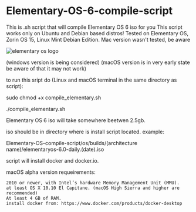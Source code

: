 # Elementary-OS-6-compile-script
This is .sh script that will compile Elementary OS 6 iso for you
This script works only on Ubuntu and Debian based distros! Tested on Elementary OS, Zorin OS 15, Linux Mint Debian Edition. Mac version wasn't tested, be aware

![elementary os logo](thttps://raw.githubusercontent.com/HackZy01/stuff/blob/main/compile_elementary_images/elementary_logo.png)

(windows version is being considered) (macOS version is in very early state be aware of that it may not work)



to run this sript do (Linux and macOS terminal in the same directory as script):

sudo chmod +x compile_elementary.sh

./compile_elementary.sh



Elementary OS 6 iso will take somewhere beetwen 2.5gb.

iso should be in directory where is install script located. example:

Elementary-OS-compile-script/os/builds/(architecture name)/elementaryos-6.0-daily.(date).iso
    
script will install docker and docker.io.


macOS alpha version requeirements:

    2010 or newer, with Intel’s hardware Memory Management Unit (MMU).
    at least OS X 10.10 El Capitane. (macOS High Sierra and higher are recommended)
    At least 4 GB of RAM.
    install docker from: https://www.docker.com/products/docker-desktop
